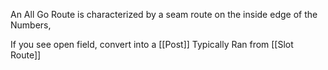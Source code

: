 An All Go Route is characterized by a seam route on the inside edge of the Numbers, 



If you see open field, convert into a [[Post]]
Typically Ran from [[Slot Route]]